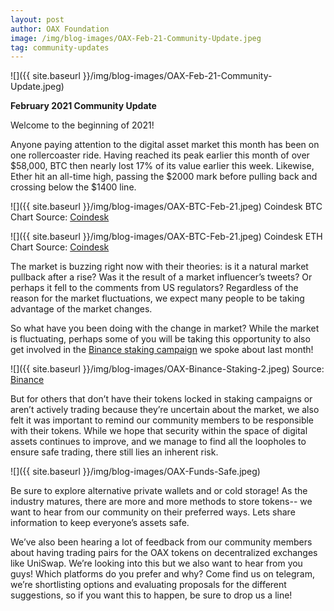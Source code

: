 ```yaml
---
layout: post
author: OAX Foundation
image: /img/blog-images/OAX-Feb-21-Community-Update.jpeg
tag: community-updates
---
```


![]({{ site.baseurl }}/img/blog-images/OAX-Feb-21-Community-Update.jpeg)

<b>February 2021 Community Update</b>

Welcome to the beginning of 2021!

Anyone paying attention to the digital asset market this month has been on one rollercoaster ride. Having reached its peak earlier this month of over $58,000, BTC then nearly lost 17% of its value earlier this week. Likewise, Ether hit an all-time high, passing the $2000 mark before pulling back and crossing below the $1400 line.

![]({{ site.baseurl }}/img/blog-images/OAX-BTC-Feb-21.jpeg)
Coindesk BTC Chart Source: <a href="https://www.coindesk.com/price/bitcoin">Coindesk</a>

![]({{ site.baseurl }}/img/blog-images/OAX-BTC-Feb-21.jpeg)
Coindesk ETH Chart Source: <a href="https://www.coindesk.com/price/ethereum">Coindesk</a>

The market is buzzing right now with their theories: is it a natural market pullback after a rise? Was it the result of a market influencer’s tweets? Or perhaps it fell to the comments from US regulators? Regardless of the reason for the market fluctuations, we expect many people to be taking advantage of the market changes. 

So what have you been doing with the change in market? While the market is fluctuating, perhaps some of you will be taking this opportunity to also get involved in the <a href="https://www.binance.com/en/support/announcement/a17a41ebdc6f48e698602df2ee4491a9?">Binance staking campaign</a> we spoke about last month!

![]({{ site.baseurl }}/img/blog-images/OAX-Binance-Staking-2.jpeg)
Source: <a href="https://www.binance.com/en/pos">Binance</a> 

But for others that don’t have their tokens locked in staking campaigns or aren’t actively trading because they’re uncertain about the market, we also felt it was important to remind our community members to be responsible with their tokens. While we hope that security within the space of digital assets continues to improve, and we manage to find all the loopholes to ensure safe trading, there still lies an inherent risk. 

![]({{ site.baseurl }}/img/blog-images/OAX-Funds-Safe.jpeg)

Be sure to explore alternative private wallets and or cold storage! As the industry matures, there are more and more methods to store tokens-- we want to hear from our community on their preferred ways. Lets share information to keep everyone’s assets safe.

We’ve also been hearing a lot of feedback from our community members about having trading pairs for the OAX tokens on decentralized exchanges like UniSwap. We’re looking into this but we also want to hear from you guys! Which platforms do you prefer and why? Come find us on telegram, we’re shortlisting options and evaluating proposals for the different suggestions, so if you want this to happen, be sure to drop us a line!
 